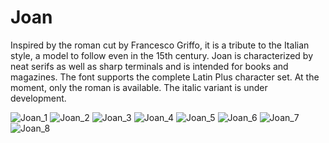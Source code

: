 # Joan
Inspired by the roman cut by Francesco Griffo, it is a tribute to the Italian style, a model to follow even in the 15th century.
Joan is characterized by neat serifs as well as sharp terminals and is intended for books and magazines.
The font supports the complete Latin Plus character set.
At the moment, only the roman is available. The italic variant is under development.

![Joan_1](https://user-images.githubusercontent.com/69169805/163816282-c6d17eba-73b4-4bb1-9038-f5e1458f4bf5.png)
![Joan_2](https://user-images.githubusercontent.com/69169805/163816291-d53442b5-97f1-43e1-bc5f-d480fcb606c5.png)
![Joan_3](https://user-images.githubusercontent.com/69169805/163816295-501114cd-560b-41b4-97c2-cca30a03a61e.png)
![Joan_4](https://user-images.githubusercontent.com/69169805/163816298-2d6db37c-6719-42db-8479-8df7b988c527.png)
![Joan_5](https://user-images.githubusercontent.com/69169805/163816300-57c39bc0-9a43-4dbd-a1cb-0e0a01450e19.png)
![Joan_6](https://user-images.githubusercontent.com/69169805/163816306-0eb8dc46-4088-46d1-89a1-6d949e61a40c.png)
![Joan_7](https://user-images.githubusercontent.com/69169805/163816308-91b0fd3f-e34c-451d-9ca1-66f28090113c.png)
![Joan_8](https://user-images.githubusercontent.com/69169805/163816311-e439bc07-5514-49f3-af5d-cbed7e999ca5.png)
